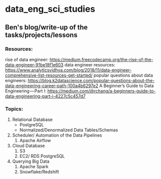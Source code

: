 # data_eng_sci_studies

## Ben's blog/write-up of the tasks/projects/lessons

### Resources:
rise of data engineer: https://medium.freecodecamp.org/the-rise-of-the-data-engineer-91be18f1e603
data engineer resources: https://www.analyticsvidhya.com/blog/2018/11/data-engineer-comprehensive-list-resources-get-started/
popular questions about data engineers: https://blog.k2datascience.com/popular-questions-about-the-data-engineering-career-path-100a4b6297e2
A Beginner’s Guide to Data Engineering — Part I: https://medium.com/@rchang/a-beginners-guide-to-data-engineering-part-i-4227c5c457d7

### Topics: 

1. Relational Database 
    * PostgreSQL
    * Normalized/Denormalized Data Tables/Schemas
2. Scheduler/ Automation of the Data Pipelines
  	1. Apache Airflow
3. Cloud Database
  	1. S3
  	2. EC2/ RDS PostgreSQL
4. Querying Big Data
  	1. Apache Spark
  	2. Snowflake/Redshift
